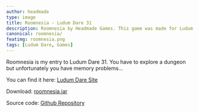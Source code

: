 ```yaml
---
author: headmade
type: image
title: Roomnesia - Ludum Dare 31
description: Roomnesia by Headmade Games. This game was made for Ludum Dare 31.
canonical: roomnesia/
featimg: roomnesia.png
tags: [Ludum Dare, Games]
---
```

Roomnesia is my entry to Ludum Dare 31. You have to explore a dungeon but unfortunately you have memory problems...

You can find it here: <a href="http://ludumdare.com/compo/ludum-dare-31/?action=preview&uid=42076">Ludum Dare Site</a>

Download: <a href="https://github.com/headmadegames/LudumDare31/releases">roomnesia.jar</a>

Source code: <a href="https://github.com/headmadegames/LudumDare31">Github Repository</a>
